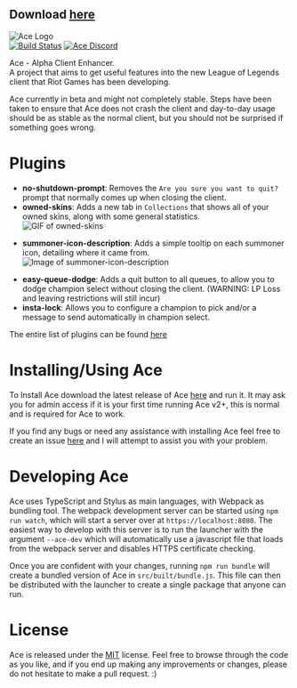 ## Download [here](https://github.com/ZombieWizzard/Ace-Windows/releases/latest)

![Ace Logo](assets/ace_logo.png?raw=true)  
[![Build Status](https://travis-ci.org/ZombieWizzard/Ace.svg?branch=master)](https://travis-ci.org/ZombieWizzard/Ace)
[![Ace Discord](https://img.shields.io/badge/discord-Ace-738bd7.svg?style=flat)](https://discord.gg/bfxdsRC)

Ace - Alpha Client Enhancer.  
A project that aims to get useful features into the new League of Legends client that Riot Games has been developing.  

Ace currently in beta and might not completely stable. Steps have been taken to ensure that Ace does not crash the client and day-to-day usage should be as stable as the normal client, but you should not be surprised if something goes wrong.

# Plugins

- **no-shutdown-prompt**: Removes the `Are you sure you want to quit?` prompt that normally comes up when closing the client.
- **owned-skins**: Adds a new tab in `Collections` that shows all of your owned skins, along with some general statistics.  
![GIF of owned-skins](https://thumbs.gfycat.com/AgedSlowDiamondbackrattlesnake-size_restricted.gif)
<!--- **resize**: Allows you to resize the client to any size, as long as it keeps the same aspect ratio.-->
- **summoner-icon-description**: Adds a simple tooltip on each summoner icon, detailing where it came from.
![Image of summoner-icon-description](http://i.imgur.com/f2S0tYX.png)
<!--- **summoner-tooltip**: Adds a tooltip in champion select that shows some ranked statistics about the player, including current rank, W/L and promo status.  
![Image of summoner-tooltip](http://i.imgur.com/dA5Sedw.png)-->
- **easy-queue-dodge**: Adds a quit button to all queues, to allow you to dodge champion select without closing the client. (WARNING: LP Loss and leaving restrictions will still incur)
- **insta-lock**: Allows you to configure a champion to pick and/or a message to send automatically in champion select.

The entire list of plugins can be found [here](/PLUGINS.md)

# Installing/Using Ace

To Install Ace download the latest release of Ace [here](https://github.com/ZombieWizzard/Ace-Windows/releases/latest) and run it. It may ask you for admin access if it is your first time running Ace v2+, this is normal and is required for Ace to work.

If you find any bugs or need any assistance with installing Ace feel free to create an issue [here](https://github.com/ZombieWizzard/Ace/issues) and I will attempt to assist you with your problem.

# Developing Ace

Ace uses TypeScript and Stylus as main languages, with Webpack as bundling tool. The webpack development server can be started using `npm run watch`, which will start a server over at `https://localhost:8080`. The easiest way to develop with this server is to run the launcher with the argument `--ace-dev` which will automatically use a javascript file that loads from the webpack server and disables HTTPS certificate checking.

Once you are confident with your changes, running `npm run bundle` will create a bundled version of Ace in `src/built/bundle.js`. This file can then be distributed with the launcher to create a single package that anyone can run.

# License

Ace is released under the [MIT](/LICENSE) license. Feel free to browse through the code as you like, and if you end up making any improvements or changes, please do not hesitate to make a pull request. :)
